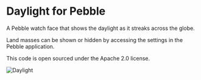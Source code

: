 # Daylight for Pebble

A Pebble watch face that shows the daylight as it streaks across the globe.

Land masses can be shown or hidden by accessing the settings in the Pebble application.

This code is open sourced under the Apache 2.0 license.

![Daylight](https://raw.github.com/mcongrove/PebbleDaylight/master/watchface.jpg)